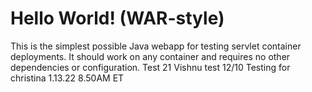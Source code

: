 Hello World! (WAR-style)
===============

This is the simplest possible Java webapp for testing servlet container deployments.  It should work on any container and requires no other dependencies or configuration.
Test 21
Vishnu test 12/10
Testing for christina 
1.13.22 8.50AM ET
